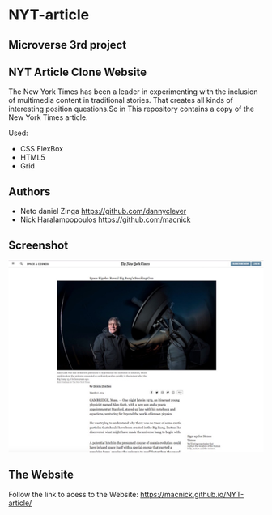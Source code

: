 # NYT-article

## Microverse 3rd project

## NYT Article Clone Website

The New York Times has been a leader in experimenting with the inclusion of multimedia content in traditional stories. That creates all kinds of interesting position questions.So in This repository contains a copy of the New York Times article.

Used:
 * CSS FlexBox
 * HTML5
 * Grid
 
## Authors

 * Neto daniel Zinga https://github.com/dannyclever
 * Nick Haralampopoulos https://github.com/macnick

## Screenshot

![screenshot](img/screenshot.jpg) 

## The Website

Follow the link to acess to the Website: https://macnick.github.io/NYT-article/
